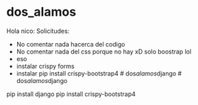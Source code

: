 ﻿# dos_alamos

Hola nico:
Solicitudes:
* No comentar nada hacerca del codigo
* No comentar nada del css porque no hay xD solo boostrap lol
* eso
* instalar crispy forms
* instalar pip install crispy-bootstrap4
#   d o s _ a l a m o s _ d j a n g o 
 
 #   d o s _ a l a m o s _ d j a n g o 
 
 


pip install django
pip install crispy-bootstrap4
